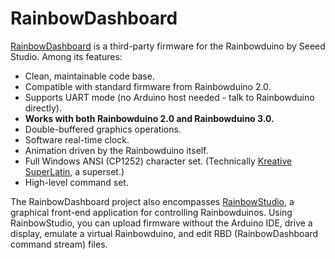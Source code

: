 RainbowDashboard
================

[RainbowDashboard](https://github.com/kreativekorp/rainbowdash/wiki/RainbowDashboard) is a third-party firmware for the Rainbowduino by Seeed Studio. Among its features:

  * Clean, maintainable code base.
  * Compatible with standard firmware from Rainbowduino 2.0.
  * Supports UART mode (no Arduino host needed - talk to Rainbowduino directly).
  * **Works with both Rainbowduino 2.0 and Rainbowduino 3.0.**
  * Double-buffered graphics operations.
  * Software real-time clock.
  * Animation driven by the Rainbowduino itself.
  * Full Windows ANSI (CP1252) character set. (Technically [Kreative SuperLatin](http://www.kreativekorp.com/charset/encoding.php?name=Kreative+SuperLatin), a superset.)
  * High-level command set.

The RainbowDashboard project also encompasses [RainbowStudio](https://github.com/kreativekorp/rainbowdash/wiki/RainbowStudio), a graphical front-end application for controlling Rainbowduinos. Using RainbowStudio, you can upload firmware without the Arduino IDE, drive a display, emulate a virtual Rainbowduino, and edit RBD (RainbowDashboard command stream) files.
